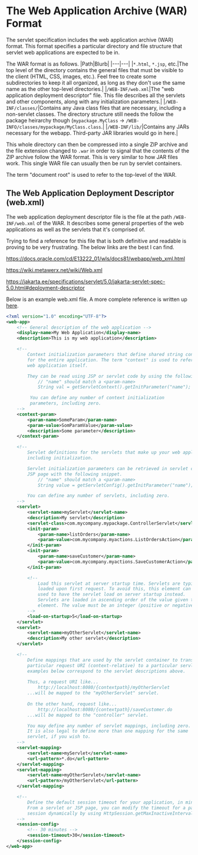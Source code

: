 # The Web Application Archive (WAR) Format
The servlet specification includes the web application archive (WAR) format. This format specifies a particular directory and file structure that servlet web applications are expected to be in.

The WAR format is as follows.
|Path|Blurb|
|---|---|
|`*.html`, `*.jsp`, etc.|The top level of the directory contains the general files that must be visible to the client (HTML, CSS, images, etc.). Feel free to create some subdirectories to keep it all organized, as long as they don't use the same name as the other top-level directories.|
|`/WEB-INF/web.xml`|The "web application deployment descriptor" file. This file describes all the servlets and other components, along with any initialization parameters.|
|`/WEB-INF/classes/`|Contains any Java class files that are necessary, including a non-servlet classes. The directory structure still needs the follow the package heirarchy though (`mypackage.MyClass` -> `/WEB-INFO/classes/mypackage/MyClass.class`.|
|`/WEB-INF/lib/`|Contains any JARs necessary for the webapp. Third-party JAR libraries would go in here.|

This whole directory can then be compressed into a single ZIP archive and the file extension changed to `.war` in order to signal that the contents of the ZIP archive follow the WAR format. This is very similar to how JAR files work. This single WAR file can usually then be run by servlet containers.

The term "document root" is used to refer to the top-level of the WAR.

## The Web Application Deployment Descriptor (web.xml)
The web application deployment descriptor file is the file at the path `/WEB-INF/web.xml` of the WAR. It describes some general properties of the web applications as well as the servlets that it's comprised of.

Trying to find a reference for this file that is both definitive and readable is proving to be very frustrating. The below links are the best I can find.

https://docs.oracle.com/cd/E13222_01/wls/docs81/webapp/web_xml.html

https://wiki.metawerx.net/wiki/Web.xml

https://jakarta.ee/specifications/servlet/5.0/jakarta-servlet-spec-5.0.html#deployment-descriptor

Below is an example web.xml file. A more complete reference is written up [here](web.xml-reference.md).
```xml
<?xml version="1.0" encoding="UTF-8"?>
<web-app>
    <!-- General description of the web application -->
    <display-name>My Web Application</display-name>
    <description>This is my web application</description>

    <!--
        Context initialization parameters that define shared string constants
        for the entire application. The term "context" is used to refer to the
        web application itself.

        They can be read using JSP or servlet code by using the following.
            // "name" should match a <param-name>
            String val = getServletContext().getInitParameter("name");

         You can define any number of context initialization
         parameters, including zero.
    -->
    <context-param>
        <param-name>SomeParam</param-name>
        <param-value>SomParamValue</param-value>
        <description>Some parameter</description>
    </context-param>

    <!--
        Servlet definitions for the servlets that make up your web application,
        including initialization.

        Servlet initialization parameters can be retrieved in servlet code or
        JSP page with the following snippet.
            // "name" should match a <param-name>
            String value = getServletConfig().getInitParameter("name");

        You can define any number of servlets, including zero.
    -->
    <servlet>
        <servlet-name>myServlet</servlet-name>
        <description>My servlet</description>
        <servlet-class>com.mycompany.mypackage.ControllerServlet</servlet-class>
        <init-param>
            <param-name>listOrders</param-name>
            <param-value>com.mycompany.myactions.ListOrdersAction</param-value>
        </init-param>
        <init-param>
            <param-name>saveCustomer</param-name>
            <param-value>com.mycompany.myactions.SaveCustomerAction</param-value>
        </init-param>

        <!--
            Load this servlet at server startup time. Servlets are typically
            loaded upon first request. To avoid this, this element can be
            used to have the servlet load on server startup instead.
            Servlets are loaded in ascending order of the value given to the
            element. The value must be an integer (positive or negative).
        -->
        <load-on-startup>5</load-on-startup>
    </servlet>
    <servlet>
        <servlet-name>myOtherServlet</servlet-name>
        <description>My other servlet</description>
    </servlet>

    <!--
        Define mappings that are used by the servlet container to translate a
        particular request URI (context-relative) to a particular servlet. The
        examples below correspond to the servlet descriptions above.
        
        Thus, a request URI like...
            http://localhost:8080/{contextpath}/myOtherServlet
        ...will be mapped to the "myOtherServlet" servlet.
        
        On the other hand, request like...
            http://localhost:8080/{contextpath}/saveCustomer.do
        ...will be mapped to the "controller" servlet.

        You may define any number of servlet mappings, including zero.
        It is also legal to define more than one mapping for the same
        servlet, if you wish to.
    -->
    <servlet-mapping>
        <servlet-name>myServlet</servlet-name>
        <url-pattern>*.do</url-pattern>
    </servlet-mapping>
    <servlet-mapping>
        <servlet-name>myOtherServlet</servlet-name>
        <url-pattern>/myOtherServlet</url-pattern>
    </servlet-mapping>

    <!--
        Define the default session timeout for your application, in minutes.
        From a servlet or JSP page, you can modify the timeout for a particular
        session dynamically by using HttpSession.getMaxInactiveInterval().
    -->
    <session-config>
        <!-- 30 minutes -->
        <session-timeout>30</session-timeout>
    </session-config>
</web-app>
```

